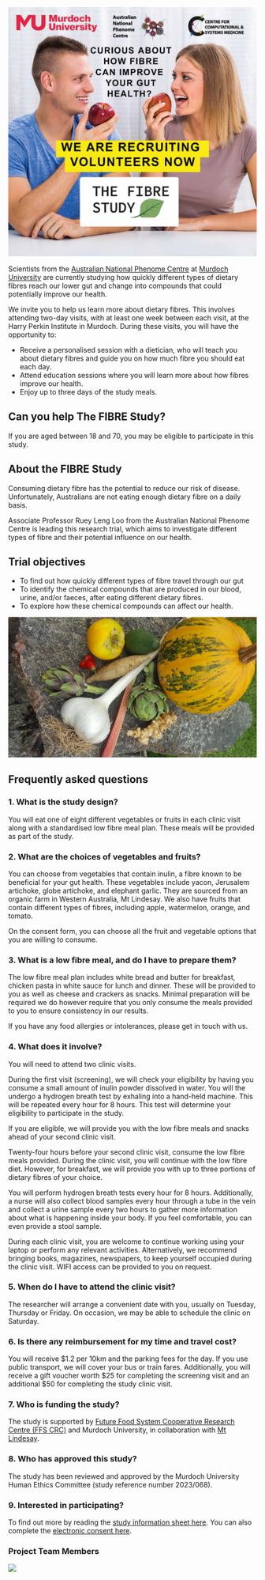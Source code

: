 
![](Website1.jpg)

Scientists from the [Australian National Phenome Centre](https://www.murdoch.edu.au/research/anpc) at [Murdoch University](https://www.murdoch.edu.au) are currently studying how quickly different types of dietary fibres reach our lower gut and change into compounds that could potentially improve our health.

We invite you to help us learn more about dietary fibres.  This involves attending two-day visits, with at least one week between each visit, at the Harry Perkin Institute in Murdoch.  During these visits, you will have the opportunity to:

-	Receive a personalised session with a dietician, who will teach you about dietary fibres and guide you on how much fibre you should eat each day.
-	Attend education sessions where you will learn more about how fibres improve our health.
-	Enjoy up to three days of the study meals.

## **Can you help The FIBRE Study?**
If you are aged between 18 and 70, you may be eligible to participate in this study.  

## **About the FIBRE Study**
Consuming dietary fibre has the potential to reduce our risk of disease.  Unfortunately, Australians are not eating enough dietary fibre on a daily basis.  

Associate Professor Ruey Leng Loo from the Australian National Phenome Centre is leading this research trial, which aims to investigate different types of fibre and their potential influence on our health. 

## **Trial objectives**
-	To find out how quickly different types of fibre travel through our gut
-	To identify the chemical compounds that are produced in our blood, urine, and/or faeces, after eating different dietary fibres.
-	To explore how these chemical compounds can affect our health.

![A variety of fresh vegetables, including yacon, Jerusalem artichoke, globe artichoke, elephant garlic, to be used as part this trial.  Picture credit: Mark McHenry, Mt Lindesay](mixed_vege.jpg)

## **Frequently asked questions**

### 1.	What is the study design?
You will eat one of eight different vegetables or fruits in each clinic visit along with a standardised low fibre meal plan.  These meals will be provided as part of the study.  

### 2.	What are the choices of vegetables and fruits? 
You can choose from vegetables that contain inulin, a fibre known to be beneficial for your gut health.  These vegetables include yacon, Jerusalem artichoke, globe artichoke, and elephant garlic. They are sourced from an organic farm in Western Australia, Mt Lindesay. We also have fruits that contain different types of fibres, including apple, watermelon, orange, and tomato.  

On the consent form, you can choose all the fruit and vegetable options that you are willing to consume.

### 3.	What is a low fibre meal, and do I have to prepare them? 
The low fibre meal plan includes white bread and butter for breakfast, chicken pasta in white sauce for lunch and dinner. These will be provided to you as well as cheese and crackers as snacks. Minimal preparation will be required we do however require that you only consume the meals provided to you to ensure consistency in our results. 

If you have any food allergies or intolerances, please get in touch with us. 

### 4.	What does it involve?
You will need to attend two clinic visits.  

During the first visit (screening), we will check your eligibility by having you consume a small amount of inulin powder dissolved in water.  You will the undergo a hydrogen breath test by exhaling into a hand-held machine. This will be repeated every hour for 8 hours.  This test will determine your eligibility to participate in the study. 

If you are eligible, we will provide you with the low fibre meals and snacks ahead of your second clinic visit. 

Twenty-four hours before your second clinic visit, consume the low fibre meals provided. During the clinic visit, you will continue with the low fibre diet.  However, for breakfast, we will provide you with up to three portions of dietary fibres of your choice.  

You will perform hydrogen breath tests every hour for 8 hours. Additionally, a nurse will also collect blood samples every hour through a tube in the vein and collect a urine sample every two hours to gather more information about what is happening inside your body. If you feel comfortable, you can even provide a stool sample.  

During each clinic visit, you are welcome to continue working using your laptop or perform any relevant activities. Alternatively, we recommend bringing books, magazines, newspapers, to keep yourself occupied during the clinic visit. WIFI access can be provided to you on request.  

### 5.	When do I have to attend the clinic visit? 
The researcher will arrange a convenient date with you, usually on Tuesday, Thursday or Friday.  On occasion, we may be able to schedule the clinic on Saturday.

### 6.	Is there any reimbursement for my time and travel cost? 
You will receive $1.2 per 10km and the parking fees for the day.  If you use public transport, we will cover your bus or train fares.  Additionally, you will receive a gift voucher worth $25 for completing the screening visit and an additional $50 for completing the study clinic visit.  

### 7.	Who is funding the study?
The study is supported by [Future Food System Cooperative Research Centre (FFS CRC)]( https://www.futurefoodsystems.com.au/project/bioactive-components-for-value-add-to-australian-artichokes/) and Murdoch University, in collaboration with [Mt Lindesay](ML.docx).

### 8.	Who has approved this study?
The study has been reviewed and approved by the Murdoch University Human Ethics Committee (study reference number 2023/068).

### 9.	Interested in participating?
To find out more by reading the [study information sheet here](PARTICIPANT_INFORMATION_SHEET_V2.docx). You can also complete the [electronic consent here](https://mdhs-redcap.meddent.uwa.edu.au/fmdhs/surveys/?s=FH3747TCYCPKJEPD).

### Project Team Members
![ ](Team.jpg)

